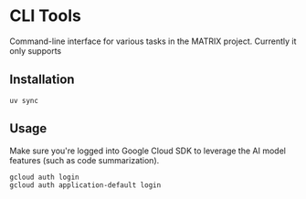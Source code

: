 # CLI Tools

Command-line interface for various tasks in the MATRIX project.
Currently it only supports 

## Installation

```
uv sync
```

## Usage

Make sure you're logged into Google Cloud SDK to leverage the AI model features (such as code summarization).

```
gcloud auth login
gcloud auth application-default login
```
